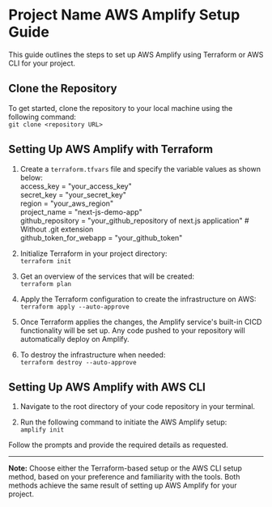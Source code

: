 # Project Name AWS Amplify Setup Guide

This guide outlines the steps to set up AWS Amplify using Terraform or AWS CLI for your project.

## Clone the Repository
To get started, clone the repository to your local machine using the following command: <br>
`git clone <repository URL>`


## Setting Up AWS Amplify with Terraform

1. Create a `terraform.tfvars` file and specify the variable values as shown below: <br>
access_key = "your_access_key" <br>
secret_key = "your_secret_key" <br>
region = "your_aws_region" <br>
project_name = "next-js-demo-app" <br>
github_repository = "your_github_repository of next.js application" # Without .git extension <br>
github_token_for_webapp = "your_github_token" 

2. Initialize Terraform in your project directory: <br>
`terraform init`

3. Get an overview of the services that will be created: <br>
`terraform plan`

4. Apply the Terraform configuration to create the infrastructure on AWS: <br>
`terraform apply --auto-approve`

5. Once Terraform applies the changes, the Amplify service's built-in CICD functionality will be set up. Any code pushed to your repository will automatically deploy on Amplify.

6. To destroy the infrastructure when needed: <br>
`terraform destroy --auto-approve`

## Setting Up AWS Amplify with AWS CLI

1. Navigate to the root directory of your code repository in your terminal.

2. Run the following command to initiate the AWS Amplify setup: <br>
`amplify init`

Follow the prompts and provide the required details as requested.

---

**Note:** Choose either the Terraform-based setup or the AWS CLI setup method, based on your preference and familiarity with the tools. Both methods achieve the same result of setting up AWS Amplify for your project.
